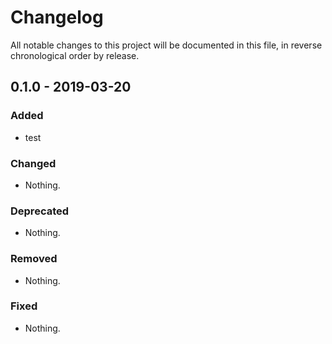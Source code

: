 # Changelog

All notable changes to this project will be documented in this file, in reverse chronological order by release.

## 0.1.0 - 2019-03-20

### Added

- test

### Changed

- Nothing.

### Deprecated

- Nothing.

### Removed

- Nothing.

### Fixed

- Nothing.

